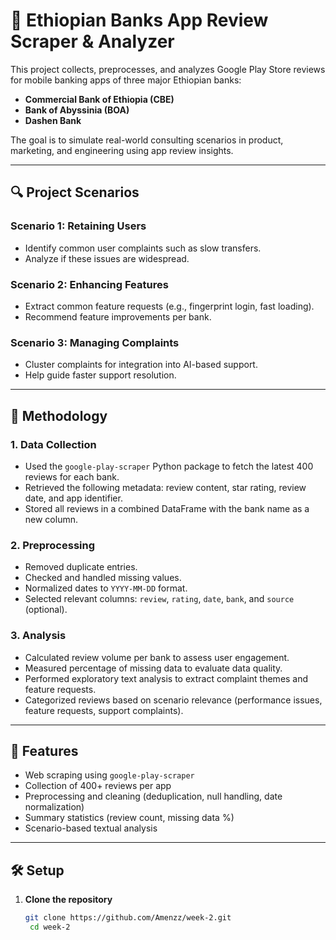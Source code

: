 # 📱 Ethiopian Banks App Review Scraper & Analyzer

This project collects, preprocesses, and analyzes Google Play Store reviews for mobile banking apps of three major Ethiopian banks:

- **Commercial Bank of Ethiopia (CBE)**
- **Bank of Abyssinia (BOA)**
- **Dashen Bank**

The goal is to simulate real-world consulting scenarios in product, marketing, and engineering using app review insights.

---

## 🔍 Project Scenarios

### Scenario 1: Retaining Users
- Identify common user complaints such as slow transfers.
- Analyze if these issues are widespread.

### Scenario 2: Enhancing Features
- Extract common feature requests (e.g., fingerprint login, fast loading).
- Recommend feature improvements per bank.

### Scenario 3: Managing Complaints
- Cluster complaints for integration into AI-based support.
- Help guide faster support resolution.

---

## 🧪 Methodology

### 1. **Data Collection**
- Used the `google-play-scraper` Python package to fetch the latest 400 reviews for each bank.
- Retrieved the following metadata: review content, star rating, review date, and app identifier.
- Stored all reviews in a combined DataFrame with the bank name as a new column.

### 2. **Preprocessing**
- Removed duplicate entries.
- Checked and handled missing values.
- Normalized dates to `YYYY-MM-DD` format.
- Selected relevant columns: `review`, `rating`, `date`, `bank`, and `source` (optional).

### 3. **Analysis**
- Calculated review volume per bank to assess user engagement.
- Measured percentage of missing data to evaluate data quality.
- Performed exploratory text analysis to extract complaint themes and feature requests.
- Categorized reviews based on scenario relevance (performance issues, feature requests, support complaints).

---

## 🚀 Features

- Web scraping using `google-play-scraper`
- Collection of 400+ reviews per app
- Preprocessing and cleaning (deduplication, null handling, date normalization)
- Summary statistics (review count, missing data %)
- Scenario-based textual analysis

---

## 🛠️ Setup

1. **Clone the repository**
   ```bash
   git clone https://github.com/Amenzz/week-2.git
    cd week-2
